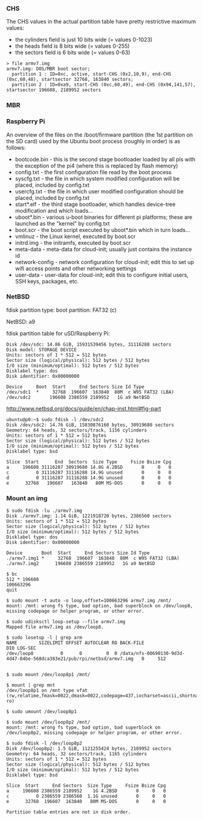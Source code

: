 


### CHS

The CHS values in the actual partition table have pretty restrictive maximum values:

- the cylinders field is just 10 bits wide (= values 0-1023)
- the heads field is 8 bits wide (= values 0-255)
- the sectors field is 6 bits wide (= values 0-63)

```shell
> file armv7.img
armv7.img: DOS/MBR boot sector; 
  partition 1 : ID=0xc, active, start-CHS (0x2,10,9), end-CHS (0xc,60,48), startsector 32768, 163840 sectors; 
  partition 2 : ID=0xa9, start-CHS (0xc,60,49), end-CHS (0x94,141,57), startsector 196608, 2189952 sectors
```

### MBR


### Raspberry Pi

An overview of the files on the /boot/firmware partition (the 1st partition
on the SD card) used by the Ubuntu boot process (roughly in order) is as
follows:

* bootcode.bin   - this is the second stage bootloader loaded by all pis with
                   the exception of the pi4 (where this is replaced by flash
                   memory)
* config.txt     - the first configuration file read by the boot process
* syscfg.txt     - the file in which system modified configuration will be
                   placed, included by config.txt
* usercfg.txt    - the file in which user modified configuration should be
                   placed, included by config.txt
* start*.elf     - the third stage bootloader, which handles device-tree
                   modification and which loads...
* uboot*.bin     - various u-boot binaries for different pi platforms; these
                   are launched as the "kernel" by config.txt
* boot.scr       - the boot script executed by uboot*.bin which in turn
                   loads...
* vmlinuz        - the Linux kernel, executed by boot.scr
* initrd.img     - the initramfs, executed by boot.scr
* meta-data      - meta-data for cloud-init; usually just contains the
                   instance id
* network-config - network configuration for cloud-init; edit this to set up
                   wifi access points and other networking settings
* user-data      - user-data for cloud-init; edit this to configure initial
                   users, SSH keys, packages, etc.


### NetBSD
fdisk partition type:
boot partition: FAT32 (c)

NetBSD: a9

fdisk partition table for uSD/Raspberry Pi:

```shell
Disk /dev/sdc: 14.86 GiB, 15931539456 bytes, 31116288 sectors
Disk model: STORAGE DEVICE
Units: sectors of 1 * 512 = 512 bytes
Sector size (logical/physical): 512 bytes / 512 bytes
I/O size (minimum/optimal): 512 bytes / 512 bytes
Disklabel type: dos
Disk identifier: 0x00000000

Device     Boot  Start     End Sectors Size Id Type
/dev/sdc1  *     32768  196607  163840  80M  c W95 FAT32 (LBA)
/dev/sdc2       196608 2386559 2189952   1G a9 NetBSD
```


http://www.netbsd.org/docs/guide/en/chap-inst.html#fig-part
```shell
ubuntu@p0:~$ sudo fdisk -l /dev/sdc2
Disk /dev/sdc2: 14.76 GiB, 15830876160 bytes, 30919680 sectors
Geometry: 64 heads, 32 sectors/track, 1156 cylinders
Units: sectors of 1 * 512 = 512 bytes
Sector size (logical/physical): 512 bytes / 512 bytes
I/O size (minimum/optimal): 512 bytes / 512 bytes
Disklabel type: bsd

Slice  Start      End  Sectors  Size Type     Fsize Bsize Cpg
a     196608 31116287 30919680 14.8G 4.2BSD       0     0   0
c          0 31116287 31116288 14.9G unused       0     0   0
d          0 31116287 31116288 14.9G unused       0     0   0
e      32768   196607   163840   80M MS-DOS       0     0   0
```


### Mount an img



```shell
$ sudo fdisk -lu ./armv7.img
Disk ./armv7.img: 1.14 GiB, 1221918720 bytes, 2386560 sectors
Units: sectors of 1 * 512 = 512 bytes
Sector size (logical/physical): 512 bytes / 512 bytes
I/O size (minimum/optimal): 512 bytes / 512 bytes
Disklabel type: dos
Disk identifier: 0x00000000

Device       Boot  Start     End Sectors Size Id Type
./armv7.img1 *     32768  196607  163840  80M  c W95 FAT32 (LBA)
./armv7.img2      196608 2386559 2189952   1G a9 NetBSD

$ bc
512 * 196608
100663296
quit

$ sudo mount -t auto -o loop,offset=100663296 armv7.img /mnt/
mount: /mnt: wrong fs type, bad option, bad superblock on /dev/loop8, missing codepage or helper program, or other error.

$ sudo udisksctl loop-setup --file armv7.img
Mapped file armv7.img as /dev/loop8.

$ sudo losetup -l | grep arm
NAME        SIZELIMIT OFFSET AUTOCLEAR RO BACK-FILE                                                               DIO LOG-SEC
/dev/loop8          0      0         0  0 /data/nfs-00690130-9d3d-4d47-84be-568dca383e21/pub/rpi/netbsd/armv7.img   0     512


$ sudo mount /dev/loop8p1 /mnt/

$ mount | grep mnt
/dev/loop8p1 on /mnt type vfat (rw,relatime,fmask=0022,dmask=0022,codepage=437,iocharset=ascii,shortname=mixed,errors=remount-ro)

$ sudo umount /dev/loop8p1

$ sudo mount /dev/loop8p2 /mnt/
mount: /mnt: wrong fs type, bad option, bad superblock on /dev/loop8p2, missing codepage or helper program, or other error.

$ sudo fdisk -l /dev/loop8p2
Disk /dev/loop8p2: 1.5 GiB, 1121255424 bytes, 2189952 sectors
Geometry: 64 heads, 32 sectors/track, 1165 cylinders
Units: sectors of 1 * 512 = 512 bytes
Sector size (logical/physical): 512 bytes / 512 bytes
I/O size (minimum/optimal): 512 bytes / 512 bytes
Disklabel type: bsd

Slice  Start     End Sectors  Size Type     Fsize Bsize Cpg
a     196608 2386559 2189952    1G 4.2BSD       0     0   0
c          0 2386559 2386560  1.1G unused       0     0   0
e      32768  196607  163840   80M MS-DOS       0     0   0

Partition table entries are not in disk order.
```
